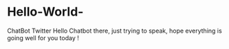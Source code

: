 # Hello-World-
ChatBot Twitter 
Hello 
Chatbot there, just trying to speak, hope everything is going well for you today !
